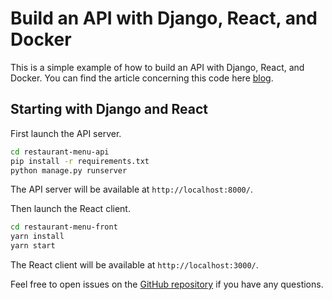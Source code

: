 # Build an API with Django, React, and Docker

This is a simple example of how to build an API with Django, React, and Docker. You can find the
article concerning this code here [blog](https://koladev.xyz/posts/django-react-crud/).


## Starting with Django and React

First launch the API server.

```bash
cd restaurant-menu-api
pip install -r requirements.txt
python manage.py runserver
```

The API server will be available at `http://localhost:8000/`.

Then launch the React client.

```bash
cd restaurant-menu-front
yarn install
yarn start
```

The React client will be available at `http://localhost:3000/`.

Feel free to open issues on the [GitHub repository](https://github.com/koladev32/restaurant-menu-tutorial) if you have any questions.